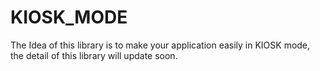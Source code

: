 # KIOSK_MODE
The Idea of this library is to make your application easily in KIOSK mode, the detail of this library will update soon. 
